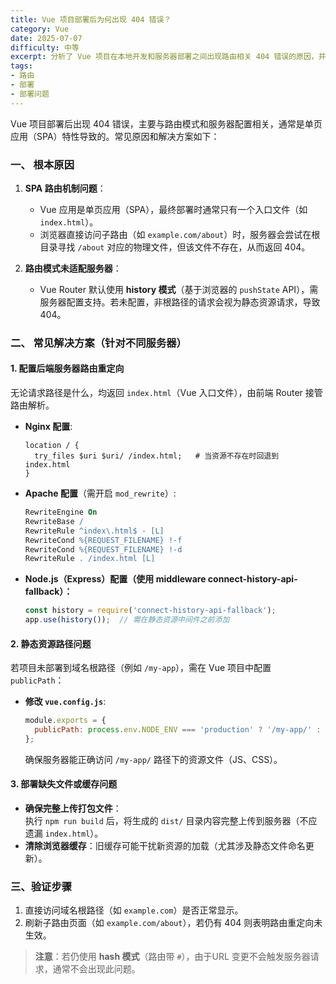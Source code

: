 ```yaml
---
title: Vue 项目部署后为何出现 404 错误？
category: Vue
date: 2025-07-07
difficulty: 中等
excerpt: 分析了 Vue 项目在本地开发和服务器部署之间出现路由相关 404 错误的原因，并提供了解决方案。
tags:
- 路由
- 部署
- 部署问题
---
```

Vue 项目部署后出现 404 错误，主要与路由模式和服务器配置相关，通常是单页应用（SPA）特性导致的。常见原因和解决方案如下：  

### 一、 根本原因  
1. **SPA 路由机制问题**：  
   - Vue 应用是单页应用（SPA），最终部署时通常只有一个入口文件（如 `index.html`）。  
   - 浏览器直接访问子路由（如 `example.com/about`）时，服务器会尝试在根目录寻找 `/about` 对应的物理文件，但该文件不存在，从而返回 404。  

2. **路由模式未适配服务器**：  
   - Vue Router 默认使用 **history 模式**（基于浏览器的 `pushState` API），需服务器配置支持。若未配置，非根路径的请求会视为静态资源请求，导致 404。  

### 二、 常见解决方案（针对不同服务器）  
#### 1. 配置后端服务器路由重定向  
无论请求路径是什么，均返回 `index.html`（Vue 入口文件），由前端 Router 接管路由解析。  

- **Nginx 配置**:  
  ```nginx
  location / {
    try_files $uri $uri/ /index.html;   # 当资源不存在时回退到 index.html
  }
  ```  

- **Apache 配置**（需开启 `mod_rewrite`）:  
  ```apache
  RewriteEngine On
  RewriteBase /
  RewriteRule ^index\.html$ - [L]
  RewriteCond %{REQUEST_FILENAME} !-f
  RewriteCond %{REQUEST_FILENAME} !-d
  RewriteRule . /index.html [L]
  ```  

- **Node.js（Express）配置（使用 middleware connect-history-api-fallback）：**
  ```javascript
  const history = require('connect-history-api-fallback');
  app.use(history());  // 需在静态资源中间件之前添加
  ```  

#### 2. 静态资源路径问题  
若项目未部署到域名根路径（例如 `/my-app`），需在 Vue 项目中配置 `publicPath`：  
- **修改 `vue.config.js`**:  
  ```javascript
  module.exports = {
    publicPath: process.env.NODE_ENV === 'production' ? '/my-app/' : '/'
  };
  ```  
  确保服务器能正确访问 `/my-app/` 路径下的资源文件（JS、CSS）。  

#### 3. 部署缺失文件或缓存问题  
- **确保完整上传打包文件**：  
  执行 `npm run build` 后，将生成的 `dist/` 目录内容完整上传到服务器（不应遗漏 `index.html`）。  
- **清除浏览器缓存**：旧缓存可能干扰新资源的加载（尤其涉及静态文件命名更新）。  

### 三、验证步骤  
1. 直接访问域名根路径（如 `example.com`）是否正常显示。  
2. 刷新子路由页面（如 `example.com/about`），若仍有 404 则表明路由重定向未生效。  

> **注意**：若仍使用 **hash 模式**（路由带 `#`），由于URL 变更不会触发服务器请求，通常不会出现此问题。  
